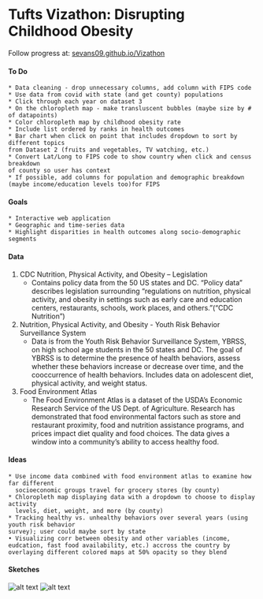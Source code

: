 # Tufts Vizathon: Disrupting Childhood Obesity

Follow progress at: [sevans09.github.io/Vizathon](http://sevans09.github.io/Vizathon)

#### To Do
    * Data cleaning - drop unnecessary columns, add column with FIPS code
    * Use data from covid with state (and get county) populations
    * Click through each year on dataset 3 
    * On the chloropleth map - make transluscent bubbles (maybe size by # of datapoints)
    * Color chloropleth map by childhood obesity rate
    * Include list ordered by ranks in health outcomes
    * Bar chart when click on point that includes dropdown to sort by different topics 
    from Dataset 2 (fruits and vegetables, TV watching, etc.)
    * Convert Lat/Long to FIPS code to show country when click and census breakdown 
    of county so user has context
    * If possible, add columns for population and demographic breakdown 
    (maybe income/education levels too)for FIPS

#### Goals
    * Interactive web application
    * Geographic and time-series data
    * Highlight disparities in health outcomes along socio-demographic segments

#### Data
1.  CDC Nutrition, Physical Activity, and Obesity – Legislation
    * Contains policy data from the 50 US states and DC.  “Policy data” describes legislation surrounding “regulations on nutrition, physical activity, and obesity in settings such as early care and education centers, restaurants, schools, work places, and others.”(“CDC Nutrition”)  
2. Nutrition, Physical Activity, and Obesity - Youth Risk Behavior Surveillance System 
    * Data is from the Youth Risk Behavior Surveillance System, YBRSS, on high school age students in the 50 states and DC. The goal of YBRSS is to determine the presence of health behaviors, assess whether these behaviors increase or decrease over time, and the cooccurrence of health behaviors. Includes data on adolescent diet, physical activity, and weight status.
3. Food Environment Atlas 
    * The Food Environment Atlas is a dataset of the USDA’s Economic Research Service of the US Dept. of Agriculture. Research has demonstrated that food environmental factors such as store and restaurant proximity, food and nutrition assistance programs, and prices impact diet quality and food choices.  The data gives a window into a community’s ability to access healthy food.


#### Ideas 
    * Use income data combined with food environment atlas to examine how far different 
      socioeconomic groups travel for grocery stores (by county)
    * Chloropleth map displaying data with a dropdown to choose to display activity 
      levels, diet, weight, and more (by county)
    * Tracking healthy vs. unhealthy behaviors over several years (using youth risk behavior 
    survey); user could maybe sort by state
    • Visualizing corr between obesity and other variables (income, eudcation, fast food availability, etc.) accross the country by overlaying different colored maps at 50% opacity so they blend

#### Sketches
![alt text](https://github.com/sevans09/Vizathon/blob/main/Viz%20Sketch1.jpg)
![alt text](https://github.com/sevans09/Vizathon/blob/main/Viz%20Sketch2.jpg)
